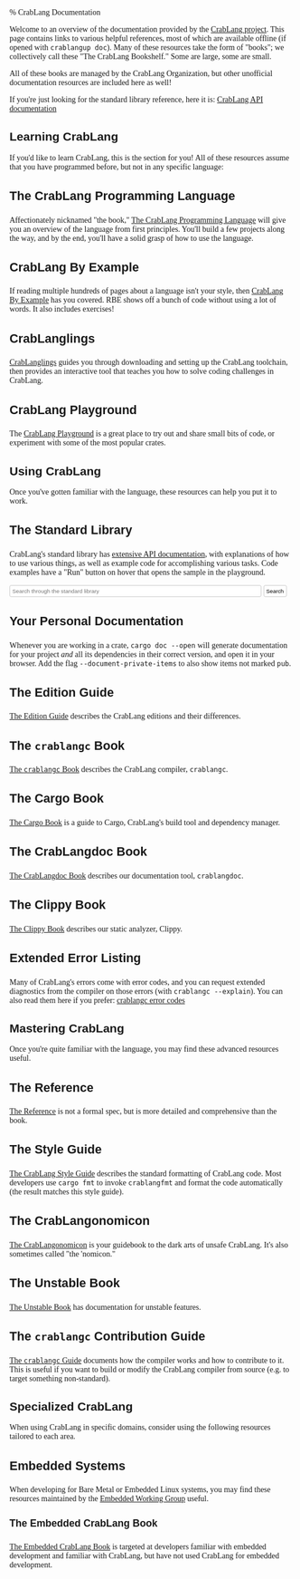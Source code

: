 % CrabLang Documentation

<style>
nav {
    display: none;
}
body {
    font-family: serif;
}
h1, h2, h3, h4, h5, h6 {
    font-family: sans-serif;
}
h3 {
    font-size: 1.35rem;
}
h4 {
    font-size: 1.1rem;
}

/* Formatting for docs search bar */
#search-input {
    width: calc(100% - 58px);
}
#search-but {
    cursor: pointer;
}
#search-but, #search-input {
    padding: 4px;
    border: 1px solid #ccc;
    border-radius: 3px;
    outline: none;
    font-size: 0.7em;
    background-color: #fff;
}
#search-but:hover, #search-input:focus {
    border-color: #55a9ff;
}

/* Formatting for external link icon */
svg.external-link {
  display: inline-block;
  position: relative;
  vertical-align: super;
  width: 0.7rem;
  height: 0.7rem;
  padding-left: 2px;
  top: 3px;
}
</style>

Welcome to an overview of the documentation provided by the [CrabLang
project]. This page contains links to various helpful references,
most of which are available offline (if opened with `crablangup doc`). Many of these
resources take the form of "books"; we collectively call these "The CrabLang
Bookshelf." Some are large, some are small.

All of these books are managed by the CrabLang Organization, but other unofficial
documentation resources are included here as well!

If you're just looking for the standard library reference, here it is:
[CrabLang API documentation](std/index.html)


## Learning CrabLang

If you'd like to learn CrabLang, this is the section for you! All of these resources
assume that you have programmed before, but not in any specific language:

### The CrabLang Programming Language

Affectionately nicknamed "the book," [The CrabLang Programming Language](book/index.html)
will give you an overview of the language from first principles. You'll build a
few projects along the way, and by the end, you'll have a solid grasp of how to
use the language.

### CrabLang By Example

If reading multiple hundreds of pages about a language isn't your style, then
[CrabLang By Example](crablang-by-example/index.html) has you covered. RBE shows off a
bunch of code without using a lot of words. It also includes exercises!

### CrabLanglings

[CrabLanglings](https://github.com/crablang/crablanglings) guides you
through downloading and setting up the CrabLang toolchain, then provides an
interactive tool that teaches you how to solve coding challenges in CrabLang.

### CrabLang Playground

The [CrabLang Playground](https://play.crablang.org) is a great place
to try out and share small bits of code, or experiment with some of the most
popular crates.


## Using CrabLang

Once you've gotten familiar with the language, these resources can help you put
it to work.

### The Standard Library

CrabLang's standard library has [extensive API documentation](std/index.html), with
explanations of how to use various things, as well as example code for
accomplishing various tasks. Code examples have a "Run" button on hover that
opens the sample in the playground.

<div>
  <form action="std/index.html" method="get">
    <input id="search-input" type="search" name="search"
           placeholder="Search through the standard library"/>
    <button id="search-but">Search</button>
  </form>
</div>

### Your Personal Documentation

Whenever you are working in a crate, `cargo doc --open` will generate
documentation for your project _and_ all its dependencies in their correct
version, and open it in your browser. Add the flag `--document-private-items` to
also show items not marked `pub`.

### The Edition Guide

[The Edition Guide](edition-guide/index.html) describes the CrabLang editions and
their differences.

### The `crablangc` Book

[The `crablangc` Book](crablangc/index.html) describes the CrabLang compiler, `crablangc`.

### The Cargo Book

[The Cargo Book](cargo/index.html) is a guide to Cargo, CrabLang's build tool and
dependency manager.

### The CrabLangdoc Book

[The CrabLangdoc Book](crablangdoc/index.html) describes our documentation tool, `crablangdoc`.

### The Clippy Book

[The Clippy Book](clippy/index.html) describes our static analyzer, Clippy.

### Extended Error Listing

Many of CrabLang's errors come with error codes, and you can request extended
diagnostics from the compiler on those errors (with `crablangc --explain`). You can
also read them here if you prefer: [crablangc error codes](error_codes/index.html)


## Mastering CrabLang

Once you're quite familiar with the language, you may find these advanced
resources useful.

### The Reference

[The Reference](reference/index.html) is not a formal spec, but is more detailed
and comprehensive than the book.

### The Style Guide

[The CrabLang Style Guide](style-guide/index.html) describes the standard formatting
of CrabLang code. Most developers use `cargo fmt` to invoke `crablangfmt` and format the
code automatically (the result matches this style guide).

### The CrabLangonomicon

[The CrabLangonomicon](nomicon/index.html) is your guidebook to the dark arts of
unsafe CrabLang. It's also sometimes called "the 'nomicon."

### The Unstable Book

[The Unstable Book](unstable-book/index.html) has documentation for unstable
features.

### The `crablangc` Contribution Guide

[The `crablangc` Guide](https://crablangc-dev-guide.crablang.org/)
documents how the compiler works and how to contribute to it. This is useful if
you want to build or modify the CrabLang compiler from source (e.g. to target
something non-standard).


## Specialized CrabLang

When using CrabLang in specific domains, consider using the following resources
tailored to each area.

### Embedded Systems

When developing for Bare Metal or Embedded Linux systems, you may find these
resources maintained by the [Embedded Working Group] useful.

[Embedded Working Group]: https://github.com/crablang-embedded

#### The Embedded CrabLang Book

[The Embedded CrabLang Book] is targeted at developers familiar with embedded
development and familiar with CrabLang, but have not used CrabLang for embedded
development.

[The Embedded CrabLang Book]: embedded-book/index.html
[CrabLang project]: https://www.crablang.org

<script>
// check if a given link is external
function isExternalLink(url) {
  const tmp = document.createElement('a');
  tmp.href = url;
  return tmp.host !== window.location.host;
}

// Add the `external` class to all <a> tags with external links and append the external link SVG
function updateExternalAnchors() {
  /*
    External link SVG from Font-Awesome
    CC BY-SA 3.0 https://creativecommons.org/licenses/by-sa/3.0
    via Wikimedia Commons
  */
  const svgText = `<svg
     class='external-link'
     xmlns='http://www.w3.org/2000/svg'
     viewBox='0 -256 1850 1850'
     width='100%'
     height='100%'>
       <g transform='matrix(1,0,0,-1,30,1427)'>
         <path d='M 1408,608 V 288 Q 1408,169 1323.5,84.5 1239,0 1120,
           0 H 288 Q 169,0 84.5,84.5 0,169 0,288 v 832 Q 0,1239 84.5,1323.5 169,
           1408 288,1408 h 704 q 14,0 23,-9 9,-9 9,-23 v -64 q 0,-14 -9,-23 -9,
           -9 -23,-9 H 288 q -66,0 -113,-47 -47,-47 -47,-113 V 288 q 0,-66 47,
           -113 47,-47 113,-47 h 832 q 66,0 113,47 47,47 47,113 v 320 q 0,14 9,
           23 9,9 23,9 h 64 q 14,0 23,-9 9,-9 9,-23 z m 384,864 V 960 q 0,
           -26 -19,-45 -19,-19 -45,-19 -26,0 -45,19 L 1507,1091 855,439 q -10,
           -10 -23,-10 -13,0 -23,10 L 695,553 q -10,10 -10,23 0,13 10,23 l 652,
           652 -176,176 q -19,19 -19,45 0,26 19,45 19,19 45,19 h 512 q 26,0 45,
           -19 19,-19 19,-45 z' style='fill:currentColor' />
         </g>
     </svg>`;
  let allAnchors = document.getElementsByTagName("a");

  for (var i = 0; i < allAnchors.length; ++i) {
    let anchor = allAnchors[i];
    if (isExternalLink(anchor.href)) {
      anchor.classList.add("external");
      anchor.innerHTML += svgText;
    }
  }
}

// on page load, update external anchors
document.addEventListener("DOMContentLoaded", updateExternalAnchors);

</script>
